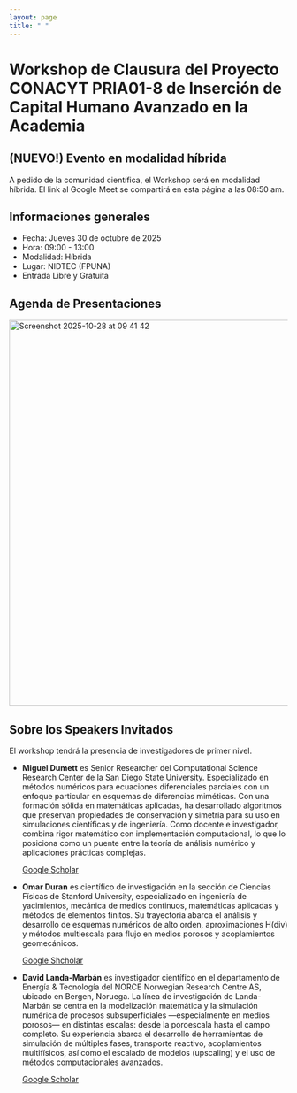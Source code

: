 ```yaml
---
layout: page
title: " "
---
```


# Workshop de Clausura del Proyecto CONACYT PRIA01-8 de Inserción de Capital Humano Avanzado en la Academia

## (NUEVO!) Evento en modalidad híbrida

A pedido de la comunidad científica, el Workshop será en modalidad híbrida. El link al Google Meet se compartirá
en esta página a las 08:50 am.

## Informaciones generales

* Fecha: Jueves 30 de octubre de 2025
* Hora: 09:00 - 13:00
* Modalidad: Híbrida
* Lugar: NIDTEC (FPUNA)
* Entrada Libre y Gratuita

## Agenda de Presentaciones

<img width="658" height="698" alt="Screenshot 2025-10-28 at 09 41 42" src="https://github.com/user-attachments/assets/9bc70e40-b17b-47ab-8c6a-e9adba6ed595" />

## Sobre los Speakers Invitados

El workshop tendrá la presencia de investigadores de primer nivel.

* **Miguel Dumett** es Senior Researcher del Computational Science Research Center de la San Diego State University. Especializado
en métodos numéricos para ecuaciones diferenciales parciales con un enfoque particular en esquemas de diferencias miméticas. 
Con una formación sólida en matemáticas aplicadas, ha desarrollado algoritmos que preservan propiedades de conservación
y simetría para su uso en simulaciones científicas y de ingeniería. Como docente e investigador, combina rigor matemático
con implementación computacional, lo que lo posiciona como un puente entre la teoría de análisis numérico y aplicaciones prácticas complejas.

  [Google Scholar](https://scholar.google.com/citations?hl=es&user=R4rqeI0AAAAJ)

* **Omar Duran** es científico de investigación en la sección de Ciencias Físicas de Stanford University, especializado en ingeniería de yacimientos,
mecánica de medios continuos, matemáticas aplicadas y métodos de elementos finitos. Su trayectoria abarca el análisis y desarrollo de esquemas
numéricos de alto orden, aproximaciones H(div) y métodos multiescala para flujo en medios porosos y acoplamientos geomecánicos.

  [Google Shcholar](https://scholar.google.com/citations?hl=es&user=HyjxEasAAAAJ)

* **David Landa-Marbán** es investigador científico en el departamento de Energía & Tecnología del NORCE Norwegian Research Centre AS, ubicado en Bergen, Noruega.
La línea de investigación de Landa-Marbán se centra en la modelización matemática y la simulación numérica de procesos subsuperficiales —especialmente en medios porosos—
en distintas escalas: desde la poroescala hasta el campo completo. Su experiencia abarca el desarrollo de herramientas de simulación de múltiples fases, transporte reactivo,
acoplamientos multifísicos, así como el escalado de modelos (upscaling) y el uso de métodos computacionales avanzados.

  [Google Scholar](https://scholar.google.com/citations?user=dKEUz08AAAAJ&hl=en)
